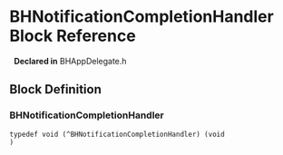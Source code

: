 # BHNotificationCompletionHandler Block Reference

&nbsp;&nbsp;**Declared in** BHAppDelegate.h  

<a title="Block Definition" name="instance_methods"></a>
## Block Definition
### BHNotificationCompletionHandler

<code>typedef void (^BHNotificationCompletionHandler) (void )</code>

